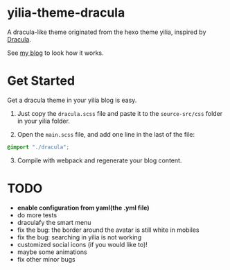 # yilia-theme-dracula

A dracula-like theme originated from the hexo theme yilia, inspired by [Dracula](https://draculatheme.com/).

See [my blog](https://natsunoyoru97.github.io/) to look how it works.

# Get Started

Get a dracula theme in your yilia blog is easy. 

1. Just copy the ``dracula.scss`` file and paste it to the ``source-src/css`` folder in your yilia folder.

2. Open the ``main.scss`` file, and add one line in the last of the file:

```scss
@import "./dracula";
```

3. Compile with webpack and regenerate your blog content.

# TODO

- **enable configuration from yaml(the .yml file)**
- do more tests
- draculafy the smart menu
- fix the bug: the border around the avatar is still white in mobiles
- fix the bug: searching in yilia is not working
- customized social icons (if you would like to)! 
- maybe some animations
- fix other minor bugs
